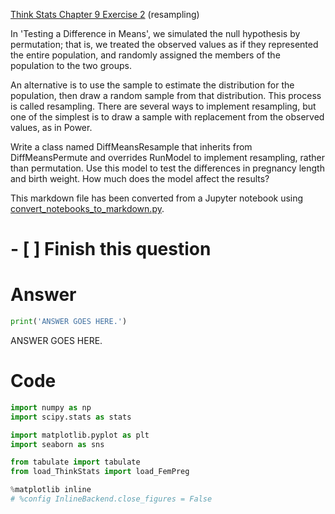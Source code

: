 
[Think Stats Chapter 9 Exercise 2](http://greenteapress.com/thinkstats2/html/thinkstats2010.html#toc90) (resampling)

In 'Testing a Difference in Means', we simulated the null hypothesis by permutation; that is, we treated the observed values as if they represented the entire population, and randomly assigned the members of the population to the two groups.

An alternative is to use the sample to estimate the distribution for the population, then draw a random sample from that distribution. This process is called resampling. There are several ways to implement resampling, but one of the simplest is to draw a sample with replacement from the observed values, as in Power.

Write a class named DiffMeansResample that inherits from DiffMeansPermute and overrides RunModel to implement resampling, rather than permutation.
Use this model to test the differences in pregnancy length and birth weight. How much does the model affect the results?

This markdown file has been converted from a Jupyter notebook using [convert_notebooks_to_markdown.py](./convert_notebooks_to_markdown.py).

# - [ ] Finish this question

# Answer



```python
print('ANSWER GOES HERE.')
```


ANSWER GOES HERE.


# Code



```python
import numpy as np
import scipy.stats as stats

import matplotlib.pyplot as plt
import seaborn as sns

from tabulate import tabulate
from load_ThinkStats import load_FemPreg

%matplotlib inline
# %config InlineBackend.close_figures = False
```

